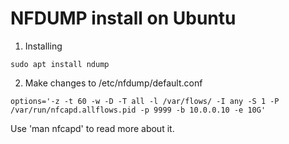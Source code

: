 # NFDUMP install on Ubuntu

1. Installing 
```
sudo apt install ndump
```
2. Make changes to /etc/nfdump/default.conf
```
options='-z -t 60 -w -D -T all -l /var/flows/ -I any -S 1 -P /var/run/nfcapd.allflows.pid -p 9999 -b 10.0.0.10 -e 10G'
```

Use 'man nfcapd' to read more about it. 